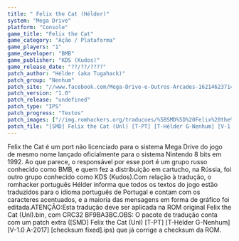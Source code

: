 ```yaml
---
title: " Felix the Cat (Hélder)"
system: "Mega Drive"
platform: "Console"
game_title: "Felix the Cat"
game_category: "Ação / Plataforma"
game_players: "1"
game_developer: "BMB"
game_publisher: "KDS (Kudos)"
game_release_date: "??/??/????"
patch_author: "Hélder (aka Tugahack)"
patch_group: "Nenhum"
patch_site: "//www.facebook.com/Mega-Drive-e-Outros-Arcades-1621462371436014/"
patch_version: "1.0"
patch_release: "undefined"
patch_type: "IPS"
patch_progress: "Textos"
patch_images: ["//img.romhackers.org/traducoes/%5BSMD%5D%20Felix%20the%20Cat%20(Unl)%20-%20H%C3%A9lder%20-%201.png","//img.romhackers.org/traducoes/%5BSMD%5D%20Felix%20the%20Cat%20(Unl)%20-%20H%C3%A9lder%20-%202.png","//img.romhackers.org/traducoes/%5BSMD%5D%20Felix%20the%20Cat%20(Unl)%20-%20H%C3%A9lder%20-%203.png"]
patch_file: "[SMD] Felix the Cat (Unl) [T-PT] [T-Hélder G-Nenhum] [V-1.0 A-2017].zip"
---
```

Felix the Cat é um port não licenciado para o sistema Mega Drive do jogo de mesmo nome lançado oficialmente para o sistema Nintendo 8 bits em 1992. Ao que parece, o responsável por esse port é um grupo russo conhecido como BMB, e quem fez a distribuição em cartucho, na Rússia, foi outro grupo conhecido como KDS (Kudos).Com relação à tradução, o romhacker português Hélder informa que todos os textos do jogo estão traduzidos para o idioma português de Portugal e contam com os caracteres acentuados, e a maioria das mensagens em forma de gráfico foi editada.ATENÇÃO:Esta tradução deve ser aplicada na ROM original Felix the Cat (Unl).bin, com CRC32 BF9BA3BC.OBS: O pacote de tradução conta com um patch extra ([SMD] Felix the Cat (Unl) [T-PT] [T-Hélder G-Nenhum] [V-1.0 A-2017] [checksum fixed].ips) que já corrige a checksum da ROM.